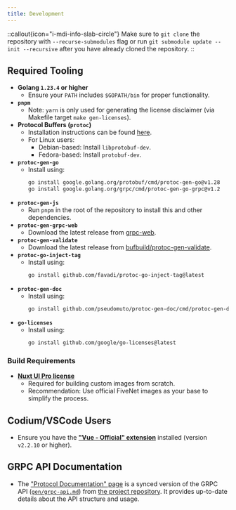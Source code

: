 ```yaml
---
title: Development
---
```


::callout{icon="i-mdi-info-slab-circle"}
Make sure to `git clone` the repository with `--recurse-submodules` flag or run `git submodule update --init --recursive` after you have already cloned the repository.
::

## Required Tooling

- **Golang `1.23.4` or higher**
    - Ensure your `PATH` includes `$GOPATH/bin` for proper functionality.
- **`pnpm`**
    - Note: `yarn` is only used for generating the license disclaimer (via Makefile target `make gen-licenses`).
- **Protocol Buffers (`protoc`)**
    - Installation instructions can be found [here](https://grpc.io/docs/protoc-installation/).
    - For Linux users:
        - Debian-based: Install `libprotobuf-dev`.
        - Fedora-based: Install `protobuf-dev`.
- **`protoc-gen-go`**
    - Install using:
      ```bash
      go install google.golang.org/protobuf/cmd/protoc-gen-go@v1.28
      go install google.golang.org/grpc/cmd/protoc-gen-go-grpc@v1.2
      ```
- **`protoc-gen-js`**
    - Run `pnpm` in the root of the repository to install this and other dependencies.
- **`protoc-gen-grpc-web`**
    - Download the latest release from [grpc-web](https://github.com/grpc/grpc-web/releases).
- **`protoc-gen-validate`**
    - Download the latest release from [bufbuild/protoc-gen-validate](https://github.com/bufbuild/protoc-gen-validate/releases).
- **`protoc-go-inject-tag`**
    - Install using:
      ```bash
      go install github.com/favadi/protoc-go-inject-tag@latest
      ```
- **`protoc-gen-doc`**
    - Install using:
      ```bash
      go install github.com/pseudomuto/protoc-gen-doc/cmd/protoc-gen-doc@latest
      ```
- **`go-licenses`**
    - Install using:
      ```bash
      go install github.com/google/go-licenses@latest
      ```

### Build Requirements

- **[Nuxt UI Pro license](https://ui.nuxt.com/pro/pricing)**
    - Required for building custom images from scratch.
    - Recommendation: Use official FiveNet images as your base to simplify the process.

## Codium/VSCode Users

- Ensure you have the [**"Vue - Official" extension**](https://marketplace.visualstudio.com/items?itemName=Vue.volar) installed (version `v2.2.10` or higher).

## GRPC API Documentation

- The ["Protocol Documentation" page](development/grpc-api.md) is a synced version of the GRPC API ([`gen/grpc-api.md`](https://github.com/fivenet-app/fivenet/blob/main/gen/grpc-api.md)) from [the project repository](https://github.com/fivenet-app/fivenet). It provides up-to-date details about the API structure and usage.
